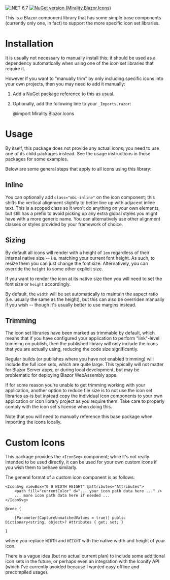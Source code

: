 ![.NET 6,7](https://img.shields.io/static/v1?label=.NET&message=6,7&color=blue) [![NuGet version (Mirality.Blazor.Icons)](https://img.shields.io/nuget/v/Mirality.Blazor.Icons.svg?logo=nuget)](https://www.nuget.org/packages/Mirality.Blazor.Icons/)

This is a Blazor component library that has some simple base components (currently only one, in fact) to support the more specific icon set libraries.

# Installation

It is usually not necessary to manually install this; it should be used as a dependency automatically when using one of the icon set libraries that require it.

However if you want to "manually trim" by only including specific icons into your own projects, then you may need to add it manually:

1. Add a NuGet package reference to this as usual.

2. Optionally, add the following line to your `_Imports.razor`:

    @import Mirality.Blazor.Icons

# Usage

By itself, this package does not provide any actual icons; you need to use one of its child packages instead.  See the usage instructions in those packages for some examples.

Below are some general steps that apply to all icons using this library:

## Inline

You can optionally add `class="mbi-inline"` on the icon component; this shifts the vertical alignment slightly to better line up with adjacent inline text.  This is a scoped class so it won't do anything on your own elements, but still has a prefix to avoid picking up any extra global styles you might have with a more generic name.  You can alternatively use other alignment classes or styles provided by your framework of choice.

## Sizing

By default all icons will render with a height of `1em` regardless of their internal native size -- i.e. matching your current font height.  As such, to resize them you can just change the font size.  Alternatively, you can override the `height` to some other explicit size.

If you want to render the icon at its native size then you will need to set the font size or `height` accordingly.

By default, the `width` will be set automatically to maintain the aspect ratio (i.e. usually the same as the height), but this can also be overriden manually if you wish -- though it's usually better to use margins instead.

## Trimming

The icon set libraries have been marked as trimmable by default, which means that if you have configured your application to perform "link"-level trimming on publish, then the published library will only include the icons that you are actually using, reducing the code size significantly.

Regular builds (or publishes where you have not enabled trimming) will include the full icon sets, which are quite large.  This typically will not matter for Blazor Server apps, or during local development, but may be problematic for deploying Blazor WebAssembly apps.

If for some reason you're unable to get trimming working with your application, another option to reduce file size is to not use the icon set libraries as-is but instead copy the individual icon components to your own application or icon library project as you require them.  Take care to properly comply with the icon set's license when doing this.

Note that you will need to manually reference this base package when importing the icons locally.

# Custom Icons

This package provides the `<IconSvg>` component; while it's not really intended to be used directly, it can be used for your own custom icons if you wish them to behave similarly.

The general format of a custom icon component is as follows:

    <IconSvg viewBox="0 0 WIDTH HEIGHT" @attributes="Attributes">
        <path fill="currentColor" d="... your icon path data here ..." />
        ... more icon path data here if needed ...
    </IconSvg>

    @code {

        [Parameter(CaptureUnmatchedValues = true)] public Dictionary<string, object>? Attributes { get; set; }
    
    }

where you replace `WIDTH` and `HEIGHT` with the native width and height of your icon.

There is a vague idea (but no actual current plan) to include some additional icon sets in the future, or perhaps even an integration with the Iconify API (which I've currently avoided because I wanted easy offline and precompiled usage).
